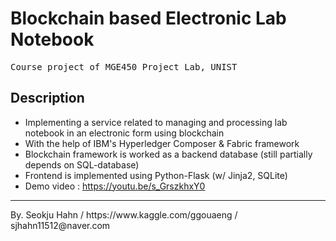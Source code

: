 # Blockchain based Electronic Lab Notebook
<pre>
Course project of MGE450 Project Lab, UNIST
</pre>

## Description
* Implementing a service related to managing and processing lab notebook in an electronic form using blockchain
* With the help of IBM's Hyperledger Composer & Fabric framework
* Blockchain framework is worked as a backend database (still partially depends on SQL-database)
* Frontend is implemented using Python-Flask (w/ Jinja2, SQLite)
* Demo video : https://youtu.be/s_GrszkhxY0

<hr>
By. Seokju Hahn / https://www.kaggle.com/ggouaeng / sjhahn11512@naver.com
